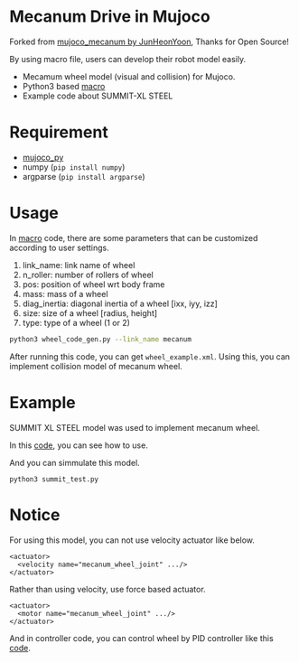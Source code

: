 # Mecanum Drive in Mujoco
Forked from [mujoco_mecanum by JunHeonYoon](https://github.com/JunHeonYoon/mujoco_mecanum), Thanks for Open Source!

By using macro file, users can develop their robot model easily.

- Mecamum wheel model (visual and collision) for Mujoco.
- Python3 based [macro](wheel_code_gen.py)
- Example code about SUMMIT-XL STEEL


# Requirement
- [mujoco_py](https://github.com/openai/mujoco-py)
- numpy (`pip install numpy`)
- argparse (`pip install argparse`)

# Usage
In [macro](wheel_code_gen.py) code, there are some parameters that can be customized according to user settings.
  1. link_name: link name of wheel
  2. n_roller: number of rollers of wheel
  3. pos: position of wheel wrt body frame
  4. mass: mass of a wheel
  5. diag_inertia: diagonal inertia of a wheel [ixx, iyy, izz]
  6. size: size of a wheel [radius, height]
  7. type: type of a wheel (1 or 2)

```bash
python3 wheel_code_gen.py --link_name mecanum 
```

After running this code, you can get `wheel_example.xml`. Using this, you can implement collision model of mecanum wheel.


# Example
SUMMIT XL STEEL model was used to implement mecanum wheel.

In this [code](robots/summit_xl_description/assets/summit_xls.urdf.xml), you can see how to use.

And you can simmulate this model.
```
python3 summit_test.py
```


# Notice
For using this model, you can not use velocity actuator like below.
```
<actuator>
  <velocity name="mecanum_wheel_joint" .../>
</actuator>
```
Rather than using velocity, use force based actuator.
```
<actuator>
  <motor name="mecanum_wheel_joint" .../>
</actuator>
```
And in controller code, you can control wheel by PID controller like this [code](summit_test.py).
